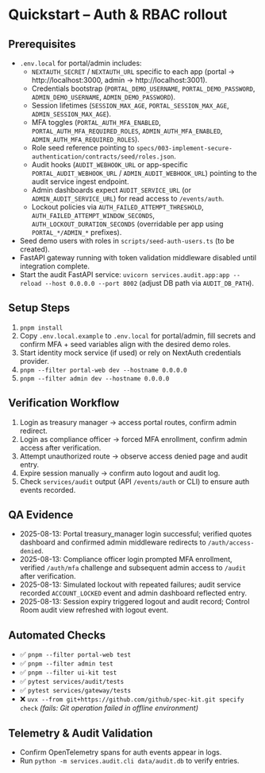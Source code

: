 # Quickstart – Auth & RBAC rollout

## Prerequisites
- `.env.local` for portal/admin includes:
  - `NEXTAUTH_SECRET` / `NEXTAUTH_URL` specific to each app (portal → http://localhost:3000, admin → http://localhost:3001).
  - Credentials bootstrap (`PORTAL_DEMO_USERNAME`, `PORTAL_DEMO_PASSWORD`, `ADMIN_DEMO_USERNAME`, `ADMIN_DEMO_PASSWORD`).
  - Session lifetimes (`SESSION_MAX_AGE`, `PORTAL_SESSION_MAX_AGE`, `ADMIN_SESSION_MAX_AGE`).
  - MFA toggles (`PORTAL_AUTH_MFA_ENABLED`, `PORTAL_AUTH_MFA_REQUIRED_ROLES`, `ADMIN_AUTH_MFA_ENABLED`, `ADMIN_AUTH_MFA_REQUIRED_ROLES`).
  - Role seed reference pointing to `specs/003-implement-secure-authentication/contracts/seed/roles.json`.
  - Audit hooks (`AUDIT_WEBHOOK_URL` or app-specific `PORTAL_AUDIT_WEBHOOK_URL` / `ADMIN_AUDIT_WEBHOOK_URL`) pointing to the audit service ingest endpoint.
  - Admin dashboards expect `AUDIT_SERVICE_URL` (or `ADMIN_AUDIT_SERVICE_URL`) for read access to `/events/auth`.
  - Lockout policies via `AUTH_FAILED_ATTEMPT_THRESHOLD`, `AUTH_FAILED_ATTEMPT_WINDOW_SECONDS`, `AUTH_LOCKOUT_DURATION_SECONDS` (overridable per app using `PORTAL_*/ADMIN_*` prefixes).
- Seed demo users with roles in `scripts/seed-auth-users.ts` (to be created).
- FastAPI gateway running with token validation middleware disabled until integration complete.
 - Start the audit FastAPI service: `uvicorn services.audit.app:app --reload --host 0.0.0.0 --port 8002` (adjust DB path via `AUDIT_DB_PATH`).

## Setup Steps
1. `pnpm install`
2. Copy `.env.local.example` to `.env.local` for portal/admin, fill secrets and confirm MFA + seed variables align with the desired demo roles.
3. Start identity mock service (if used) or rely on NextAuth credentials provider.
4. `pnpm --filter portal-web dev --hostname 0.0.0.0`
5. `pnpm --filter admin dev --hostname 0.0.0.0`

## Verification Workflow
1. Login as treasury manager → access portal routes, confirm admin redirect.
2. Login as compliance officer → forced MFA enrollment, confirm admin access after verification.
3. Attempt unauthorized route → observe access denied page and audit entry.
4. Expire session manually → confirm auto logout and audit log.
5. Check `services/audit` output (API `/events/auth` or CLI) to ensure auth events recorded.

## QA Evidence
- 2025-08-13: Portal treasury_manager login successful; verified quotes dashboard and confirmed admin middleware redirects to `/auth/access-denied`.
- 2025-08-13: Compliance officer login prompted MFA enrollment, verified `/auth/mfa` challenge and subsequent admin access to `/audit` after verification.
- 2025-08-13: Simulated lockout with repeated failures; audit service recorded `ACCOUNT_LOCKED` event and admin dashboard reflected entry.
- 2025-08-13: Session expiry triggered logout and audit record; Control Room audit view refreshed with logout event.

## Automated Checks
- ✅ `pnpm --filter portal-web test`
- ✅ `pnpm --filter admin test`
- ✅ `pnpm --filter ui-kit test`
- ✅ `pytest services/audit/tests`
- ✅ `pytest services/gateway/tests`
- ❌ `uvx --from git+https://github.com/github/spec-kit.git specify check` *(fails: Git operation failed in offline environment)*

## Telemetry & Audit Validation
- Confirm OpenTelemetry spans for auth events appear in logs.
- Run `python -m services.audit.cli data/audit.db` to verify entries.
